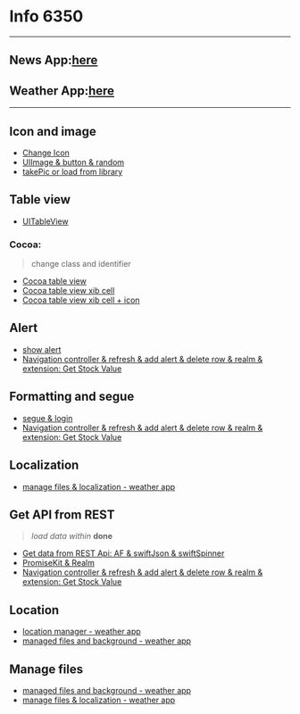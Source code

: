 # Info 6350
---
## News App:[here](https://github.com/CanlinJiang/iOSApps/tree/main/NewsApp)
## Weather App:[here](https://github.com/CanlinJiang/iOSApps/tree/main/World%20Weather)
---
## Icon and image
- [Change Icon](https://github.com/CanlinJiang/INFO6350/tree/main/Class1)
- [UIImage & button & random](https://github.com/CanlinJiang/INFO6350/tree/main/Slot%20Machine)
- [takePic or load from library](https://github.com/CanlinJiang/INFO6350/tree/main/TakeAPic)

## Table view
- [UITableView](https://github.com/CanlinJiang/INFO6350/tree/main/Class3)

### Cocoa:
> change class and identifier
- [Cocoa table view](https://github.com/CanlinJiang/INFO6350/tree/main/Class4_example)
- [Cocoa table view xib cell](https://github.com/CanlinJiang/INFO6350/tree/main/Class4_Example3)
- [Cocoa table view xib cell + icon](https://github.com/CanlinJiang/INFO6350/tree/main/tableViewExample)

## Alert
- [show alert](https://github.com/CanlinJiang/INFO6350/tree/main/Class4_example2)
- [Navigation controller & refresh & add alert & delete row & realm & extension: Get Stock Value](https://github.com/CanlinJiang/INFO6350/tree/main/GetStockValue)

## Formatting and segue
- [segue & login](https://github.com/CanlinJiang/INFO6350/tree/main/LoginProject)
- [Navigation controller & refresh & add alert & delete row & realm & extension: Get Stock Value](https://github.com/CanlinJiang/INFO6350/tree/main/GetStockValue)

## Localization
- [manage files & localization - weather app](https://github.com/CanlinJiang/INFO6350/tree/main/WorldWeather2)

## Get API from REST
> *load data within* **done**
- [Get data from REST Api: AF & swiftJson & swiftSpinner](https://github.com/CanlinJiang/INFO6350/tree/main/Class5)
- [PromiseKit & Realm](https://github.com/CanlinJiang/INFO6350/tree/main/Class6)
- [Navigation controller & refresh & add alert & delete row & realm & extension: Get Stock Value](https://github.com/CanlinJiang/INFO6350/tree/main/GetStockValue)

## Location 
- [location manager - weather app](https://github.com/CanlinJiang/INFO6350/tree/main/World%20Weather)
- [managed files and background - weather app](https://github.com/CanlinJiang/Spring-2021-Smartphone/tree/main/WorldWeather)

## Manage files
- [managed files and background - weather app](https://github.com/CanlinJiang/Spring-2021-Smartphone/tree/main/WorldWeather)
- [manage files & localization - weather app](https://github.com/CanlinJiang/INFO6350/tree/main/WorldWeather2)

